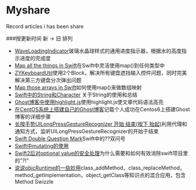 # Myshare
Record articles i has been share



###按更新时间 新 -> 旧 排列

- [WaveLoadingIndicator](https://github.com/liuzhiyi1992/Myshare/wiki/%E5%B0%B1%E5%8F%AB%E6%B3%A2%E6%B5%AA%E8%BF%9B%E5%BA%A6%E6%8C%87%E7%A4%BA%E5%99%A8%E5%90%A7WaveLoadingIndicator)玻璃水晶球样式的通用进度指示器，根据水的高度指示进度的完成度
- [Map all the things in Swift](https://github.com/liuzhiyi1992/Myshare/wiki/Map-all-the-things-in-Swift-%E6%98%A0%E5%B0%84%E6%89%80%E6%9C%89%E4%B8%9C%E8%A5%BF)在Swift中灵活使用map()到任何类型中
- [ZYKeyboardUtil](https://github.com/liuzhiyi1992/Myshare/wiki/ZYKeyboardUtil-%E4%B8%A4%E4%B8%AABlock%E8%AE%A9%E9%94%AE%E7%9B%98%E9%81%AE%E7%9B%96%E4%BA%8B%E4%BB%B6%E5%A4%84%E7%90%86%E5%8F%98%E5%BE%97%E5%BE%97%E5%BF%83%E5%BA%94%E6%89%8B)使用2个Block，解决所有键盘遮挡输入控件问题，同时完美解决第三方键盘分次弹出问题
- [Map those arrays in Swift](https://github.com/liuzhiyi1992/Myshare/wiki/%E4%B8%BASwift%E7%BC%96%E7%A0%81%E5%BC%95%E5%85%A5map()%E5%92%8CflatMap(),-map-those-arrays-in-Swift)如何使用map()来做数组映射
- [Swift中的String和Character](https://github.com/liuzhiyi1992/Myshare/wiki/Swift%E4%B8%AD%E7%9A%84String%E5%92%8CCharacter) 关于String的使用和总结
- [Ghost博客中使用highlight.js](https://github.com/liuzhiyi1992/Myshare/wiki/Ghost%E5%8D%9A%E5%AE%A2%E4%B8%AD%E4%BD%BF%E7%94%A8highlight.js)使用highlight.js使文章代码语法高亮
- [在CentOS系统上搭建自己的Ghost博客](https://github.com/liuzhiyi1992/Myshare/wiki/%E5%9C%A8CentOS%E7%B3%BB%E7%BB%9F%E4%B8%8A%E6%90%AD%E5%BB%BA%E8%87%AA%E5%B7%B1%E7%9A%84Ghost%E5%8D%9A%E5%AE%A2)记载个人成功在Centos6上搭建Ghost博客的详细步骤
- [长按手势UILongPressGestureRecognizer 开始 结束(按下 抬起)](https://github.com/liuzhiyi1992/Myshare/wiki/%E9%95%BF%E6%8C%89%E6%89%8B%E5%8A%BFUILongPressGestureRecognizer-%E5%BC%80%E5%A7%8B-%E7%BB%93%E6%9D%9F(%E6%8C%89%E4%B8%8B-%E6%8A%AC%E8%B5%B7))利用代理和通知方式，监听UILongPressGestureRecognizer的开始于结束
- [Swift Double Question Mark](https://github.com/liuzhiyi1992/Myshare/wiki/Swift-%E4%B8%AD%E7%9A%84%E5%8F%8C%E9%97%AE%E5%8F%B7-%3F%3F-Double-Question-Mark)Swift中的??双问号
- [Swift中mutating的使用](https://github.com/liuzhiyi1992/Myshare/wiki/Swift%E4%B8%ADmutating%E7%9A%84%E4%BD%BF%E7%94%A8)
- [Swift2后对optional value的安全处理](https://github.com/liuzhiyi1992/Myshare/wiki/Swift2%E5%90%8E%E5%AF%B9optional-value%E7%9A%84%E5%AE%89%E5%85%A8%E5%A4%84%E7%90%86%E2%80%94%E2%80%94%E6%85%8E%E7%94%A8%E9%97%AE%E5%8F%B7%E5%8F%B9%E5%8F%B7%22%3F!%22)为什么需要和如何有效消除swift项目里的"?!"
- [说说objcRuntime的一些妙用](https://github.com/liuzhiyi1992/Myshare/wiki/%E8%AF%B4%E8%AF%B4objcRuntime%E7%9A%84%E4%B8%80%E4%BA%9B%E5%A6%99%E7%94%A8)class_addMethod，class_replaceMethod，method_getImplementation，object_getClass等知识点的混合应用，包含Method Swizzle
